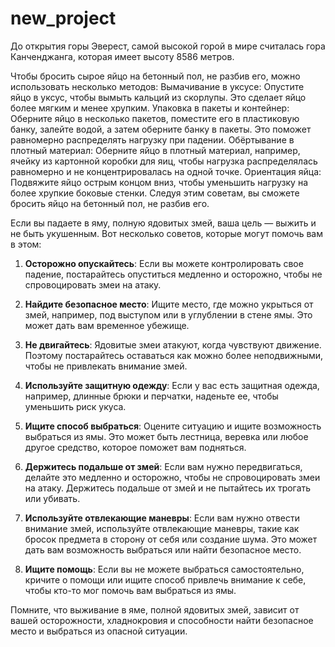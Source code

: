 # new_project
До открытия горы Эверест, самой высокой горой в мире считалась гора Канченджанга, которая имеет высоту 8586 метров.

Чтобы бросить сырое яйцо на бетонный пол, не разбив его, можно использовать несколько методов:
Вымачивание в уксусе: Опустите яйцо в уксус, чтобы вымыть кальций из скорлупы. Это сделает яйцо более мягким и менее хрупким.
Упаковка в пакеты и контейнер: Оберните яйцо в несколько пакетов, поместите его в пластиковую банку, залейте водой, а затем оберните банку в пакеты. Это поможет равномерно распределять нагрузку при падении.
Обёртывание в плотный материал: Оберните яйцо в плотный материал, например, ячейку из картонной коробки для яиц, чтобы нагрузка распределялась равномерно и не концентрировалась на одной точке.
Ориентация яйца: Подвяжите яйцо острым концом вниз, чтобы уменьшить нагрузку на более хрупкие боковые стенки.
Следуя этим советам, вы сможете бросить яйцо на бетонный пол, не разбив его.

Если вы падаете в яму, полную ядовитых змей, ваша цель — выжить и не быть укушенным. Вот несколько советов, которые могут помочь вам в этом:

1. **Осторожно опускайтесь**: Если вы можете контролировать свое падение, постарайтесь опуститься медленно и осторожно, чтобы не спровоцировать змеи на атаку.

2. **Найдите безопасное место**: Ищите место, где можно укрыться от змей, например, под выступом или в углублении в стене ямы. Это может дать вам временное убежище.

3. **Не двигайтесь**: Ядовитые змеи атакуют, когда чувствуют движение. Поэтому постарайтесь оставаться как можно более неподвижными, чтобы не привлекать внимание змей.

4. **Используйте защитную одежду**: Если у вас есть защитная одежда, например, длинные брюки и перчатки, наденьте ее, чтобы уменьшить риск укуса.

5. **Ищите способ выбраться**: Оцените ситуацию и ищите возможность выбраться из ямы. Это может быть лестница, веревка или любое другое средство, которое поможет вам подняться.

6. **Держитесь подальше от змей**: Если вам нужно передвигаться, делайте это медленно и осторожно, чтобы не спровоцировать змеи на атаку. Держитесь подальше от змей и не пытайтесь их трогать или убивать.

7. **Используйте отвлекающие маневры**: Если вам нужно отвести внимание змей, используйте отвлекающие маневры, такие как бросок предмета в сторону от себя или создание шума. Это может дать вам возможность выбраться или найти безопасное место.

8. **Ищите помощь**: Если вы не можете выбраться самостоятельно, кричите о помощи или ищите способ привлечь внимание к себе, чтобы кто-то мог помочь вам выбраться из ямы.

Помните, что выживание в яме, полной ядовитых змей, зависит от вашей осторожности, хладнокровия и способности найти безопасное место и выбраться из опасной ситуации.
